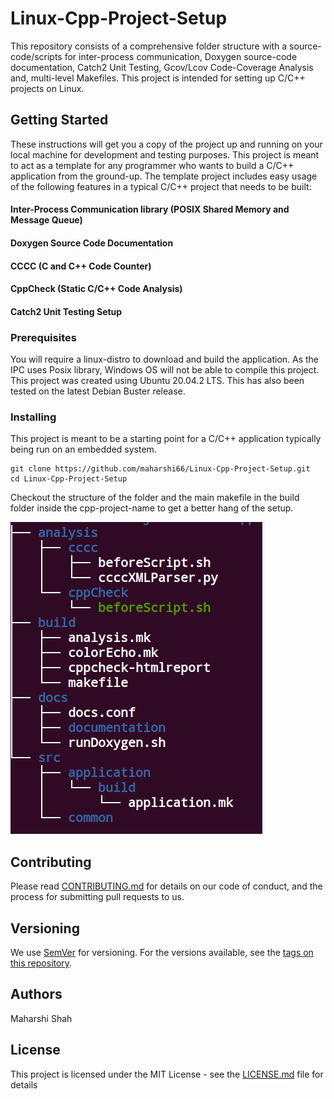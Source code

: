 # Linux-Cpp-Project-Setup
This repository consists of a comprehensive folder structure with a source-code/scripts for inter-process communication, Doxygen source-code documentation, Catch2 Unit Testing, Gcov/Lcov Code-Coverage Analysis and, multi-level Makefiles. This project is intended for setting up C/C++ projects on Linux.     

## Getting Started

These instructions will get you a copy of the project up and running on your local machine for development and testing purposes.
This project is meant to act as a template for any programmer who wants to build a C/C++ application from the ground-up. The template project includes easy usage of the following features in a typical C/C++ project that needs to be built:

#### Inter-Process Communication library (POSIX Shared Memory and Message Queue)
#### Doxygen Source Code Documentation
#### CCCC (C and C++ Code Counter)
#### CppCheck (Static C/C++ Code Analysis)
#### Catch2 Unit Testing Setup

### Prerequisites

You will require a linux-distro to download and build the application. As the IPC uses Posix library, Windows OS will not be able to compile this project. This project was created using Ubuntu 20.04.2 LTS. This has also been tested on the latest Debian Buster release.  

### Installing

This project is meant to be a starting point for a C/C++ application typically being run on an embedded system. 

```
git clone https://github.com/maharshi66/Linux-Cpp-Project-Setup.git
cd Linux-Cpp-Project-Setup
```
Checkout the structure of the folder and the main makefile in the build folder inside the cpp-project-name to get a better hang of the setup. 

![alt text](https://github.com/maharshi66/Linux-Cpp-Project-Setup/blob/main/resources/cpp_project_folder_structure.png?raw=true)

## Contributing

Please read [CONTRIBUTING.md](https://gist.github.com/PurpleBooth/b24679402957c63ec426) for details on our code of conduct, and the process for submitting pull requests to us.

## Versioning

We use [SemVer](http://semver.org/) for versioning. For the versions available, see the [tags on this repository](https://github.com/your/project/tags). 

## Authors

Maharshi Shah

## License

This project is licensed under the MIT License - see the [LICENSE.md](https://github.com/maharshi66/Linux-Cpp-Project-Setup/blob/main/LICENSE) file for details
